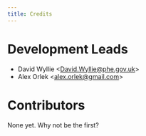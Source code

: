 ```yaml
---
title: Credits
---
```


# Development Leads

-   David Wyllie \<<David.Wyllie@phe.gov.uk>\>
-   Alex Orlek \<<alex.orlek@gmail.com>\>

# Contributors

None yet. Why not be the first?
